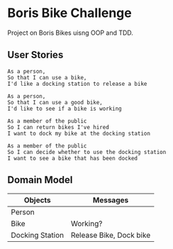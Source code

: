 Boris Bike Challenge
==========

Project on Boris Bikes uisng OOP and TDD.

## User Stories

```
As a person,
So that I can use a bike,
I'd like a docking station to release a bike
```
```
As a person,
So that I can use a good bike,
I'd like to see if a bike is working
```
```
As a member of the public
So I can return bikes I've hired
I want to dock my bike at the docking station
```
```
As a member of the public
So I can decide whether to use the docking station
I want to see a bike that has been docked
```

## Domain Model

| Objects          | Messages                |
|------------------|-------------------------|
| Person           |                         |
| Bike             | Working?                |
| Docking Station  | Release Bike, Dock bike |

